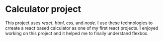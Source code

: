 # Calculator project #

This project uses *react*, *html*, *css*, and *node*. I use these technologies to crreate a react based calculator as one of my first react projects. I enjoyed working on this project and it helped me to finally understand flexbox. 